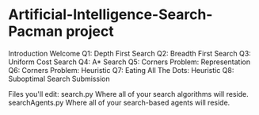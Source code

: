 # Artificial-Intelligence-Search-Pacman project


Introduction
Welcome
Q1: Depth First Search
Q2: Breadth First Search
Q3: Uniform Cost Search
Q4: A* Search
Q5: Corners Problem: Representation
Q6: Corners Problem: Heuristic
Q7: Eating All The Dots: Heuristic
Q8: Suboptimal Search
Submission


Files you'll edit:
search.py	Where all of your search algorithms will reside.
searchAgents.py	Where all of your search-based agents will reside.
